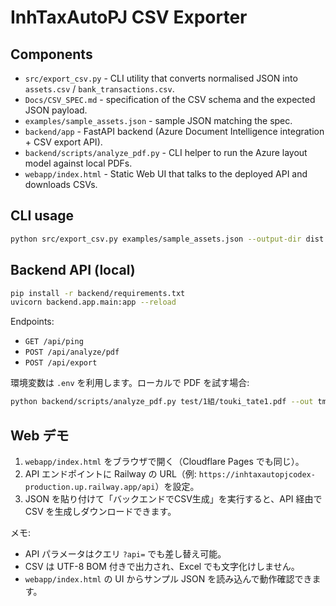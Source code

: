 ﻿# InhTaxAutoPJ CSV Exporter

## Components
- `src/export_csv.py` - CLI utility that converts normalised JSON into `assets.csv` / `bank_transactions.csv`.
- `Docs/CSV_SPEC.md` - specification of the CSV schema and the expected JSON payload.
- `examples/sample_assets.json` - sample JSON matching the spec.
- `backend/app` - FastAPI backend (Azure Document Intelligence integration + CSV export API).
- `backend/scripts/analyze_pdf.py` - CLI helper to run the Azure layout model against local PDFs.
- `webapp/index.html` - Static Web UI that talks to the deployed API and downloads CSVs.

## CLI usage
```bash
python src/export_csv.py examples/sample_assets.json --output-dir dist --force
```

## Backend API (local)
```bash
pip install -r backend/requirements.txt
uvicorn backend.app.main:app --reload
```
Endpoints:
- `GET /api/ping`
- `POST /api/analyze/pdf`
- `POST /api/export`

環境変数は `.env` を利用します。ローカルで PDF を試す場合:
```bash
python backend/scripts/analyze_pdf.py test/1組/touki_tate1.pdf --out tmp.json
```

## Web デモ
1. `webapp/index.html` をブラウザで開く（Cloudflare Pages でも同じ）。
2. API エンドポイントに Railway の URL（例: `https://inhtaxautopjcodex-production.up.railway.app/api`）を設定。
3. JSON を貼り付けて「バックエンドでCSV生成」を実行すると、API 経由で CSV を生成しダウンロードできます。

メモ:
- API パラメータはクエリ `?api=` でも差し替え可能。
- CSV は UTF-8 BOM 付きで出力され、Excel でも文字化けしません。
- `webapp/index.html` の UI からサンプル JSON を読み込んで動作確認できます。
